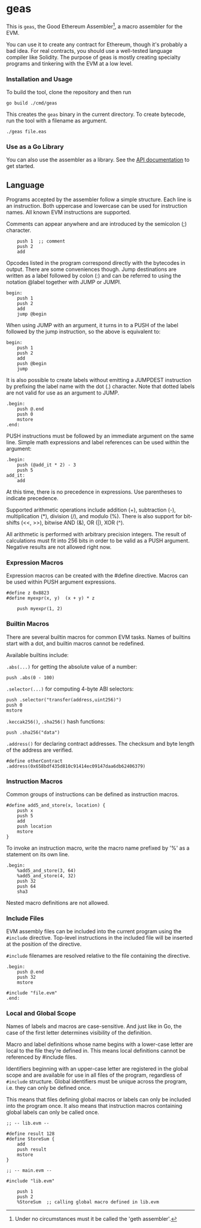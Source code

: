 # geas

This is `geas`, the Good Ethereum Assembler[^1], a macro assembler for the EVM.

You can use it to create any contract for Ethereum, though it's probably a bad idea.
For real contracts, you should use a well-tested language compiler like Solidity.
The purpose of geas is mostly creating specialty programs and tinkering with the EVM
at a low level.

### Installation and Usage

To build the tool, clone the repository and then run

	go build ./cmd/geas

This creates the `geas` binary in the current directory. To create bytecode, run the tool
with a filename as argument.

	./geas file.eas

### Use as a Go Library

You can also use the assembler as a library. See the [API documentation](https://pkg.go.dev/github.com/fjl/geas/asm)
to get started.

## Language

Programs accepted by the assembler follow a simple structure. Each line is an instruction.
Both uppercase and lowercase can be used for instruction names. All known EVM instructions
are supported.

Comments can appear anywhere and are introduced by the semicolon (;) character.

		push 1  ;; comment
		push 2
		add

Opcodes listed in the program correspond directly with the bytecodes in output. There are
some conveniences though. Jump destinations are written as a label followed by colon (:)
and can be referred to using the notation @label together with JUMP or JUMPI.

	begin:
		push 1
		push 2
		add
		jump @begin

When using JUMP with an argument, it turns in to a PUSH of the label followed by the jump
instruction, so the above is equivalent to:

	begin:
		push 1
		push 2
		add
		push @begin
		jump

It is also possible to create labels without emitting a JUMPDEST instruction by prefixing
the label name with the dot (.) character. Note that dotted labels are not valid for use
as an argument to JUMP.

	.begin:
		push @.end
		push 0
		mstore
	.end:

PUSH instructions must be followed by an immediate argument on the same line. Simple math
expressions and label references can be used within the argument:

	.begin:
		push (@add_it * 2) - 3
		push 5
	add_it:
		add

At this time, there is no precedence in expressions. Use parentheses to indicate precedence.

Supported arithmetic operations include addition (+), subtraction (-), multiplication (*),
division (/), and modulo (%). There is also support for bit-shifts (<<, >>), bitwise AND
(&), OR (|), XOR (^).

All arithmetic is performed with arbitrary precision integers. The result of calculations
must fit into 256 bits in order to be valid as a PUSH argument. Negative results are not
allowed right now.

### Expression Macros

Expression macros can be created with the #define directive. Macros can be used within
PUSH argument expressions.

	#define z 0x8823
	#define myexpr(x, y)  (x + y) * z

		push myexpr(1, 2)

### Builtin Macros

There are several builtin macros for common EVM tasks. Names of builtins start with a dot,
and builtin macros cannot be redefined.

Available builtins include:

`.abs(...)` for getting the absolute value of a number:

	push .abs(0 - 100)

`.selector(...)` for computing 4-byte ABI selectors:

	push .selector("transfer(address,uint256)")
	push 0
	mstore

`.keccak256()`, `.sha256()` hash functions:

	push .sha256("data")

`.address()` for declaring contract addresses. The checksum and byte length of the address
are verified.

	#define otherContract .address(0x658bdf435d810c91414ec09147daa6db62406379)

### Instruction Macros

Common groups of instructions can be defined as instruction macros.

	#define add5_and_store(x, location) {
		push x
		push 5
		add
		push location
		mstore
	}

To invoke an instruction macro, write the macro name prefixed by '%' as a statement on its
own line.

	.begin:
		%add5_and_store(3, 64)
		%add5_and_store(4, 32)
		push 32
		push 64
		sha3

Nested macro definitions are not allowed.

### Include Files

EVM assembly files can be included into the current program using the `#include`
directive. Top-level instructions in the included file will be inserted at the position of
the directive.

`#include` filenames are resolved relative to the file containing the directive.

	.begin:
		push @.end
		push 32
		mstore

	#include "file.evm"
	.end:

### Local and Global Scope

Names of labels and macros are case-sensitive. And just like in Go, the case of the first
letter determines visibility of the definition.

Macro and label definitions whose name begins with a lower-case letter are local to the
file they're defined in. This means local definitions cannot be referenced by #include
files.

Identifiers beginning with an upper-case letter are registered in the global scope and are
available for use in all files of the program, regardless of `#include` structure. Global
identifiers must be unique across the program, i.e. they can only be defined once.

This means that files defining global macros or labels can only be included into the
program once. It also means that instruction macros containing global labels can only be
called once.

	;; -- lib.evm --

	#define result 128
	#define StoreSum {
		add
		push result
		mstore
	}

	;; -- main.evm --

	#include "lib.evm"

		push 1
		push 2
		%StoreSum  ;; calling global macro defined in lib.evm

[^1]: Under no circumstances must it be called the 'geth assembler'.
